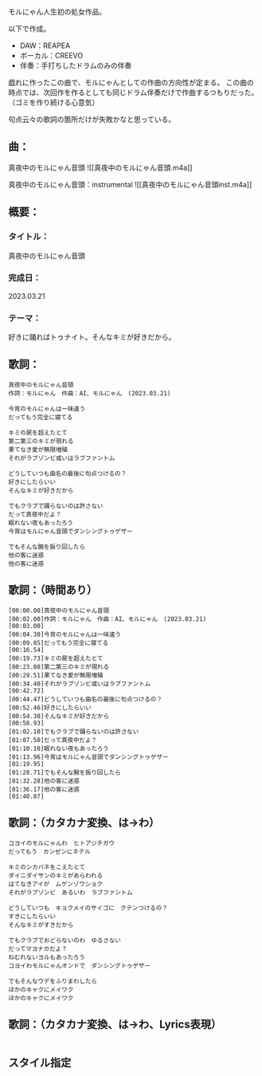 モルにゃん人生初の処女作品。

以下で作成。
- DAW：REAPEA
- ボーカル：CREEVO
- 伴奏：手打ちしたドラムのみの伴奏

戯れに作ったこの曲で、モルにゃんとしての作曲の方向性が定まる。
この曲の時点では、次回作を作るとしても同じドラム伴奏だけで作曲するつもりだった。
（ゴミを作り続ける心意気）

句点云々の歌詞の箇所だけが失敗かなと思っている。

## 曲：

真夜中のモルにゃん音頭
![[真夜中のモルにゃん音頭.m4a]]

真夜中のモルにゃん音頭：instrumental
![[真夜中のモルにゃん音頭inst.m4a]]
## 概要：

### タイトル：
真夜中のモルにゃん音頭
### 完成日：
2023.03.21
### テーマ：
好きに踊ればトゥナイト。そんなキミが好きだから。

## 歌詞：
```
真夜中のモルにゃん音頭
作詞：モルにゃん　作曲：AI、モルにゃん　(2023.03.21)

今宵のモルにゃんは一味違う
だってもう完全に寝てる

キミの屍を超えたとて
第二第三のキミが現れる
果てなき愛が無限増殖
それがラブゾンビ或いはラブファントム

どうしていつも曲名の最後に句点つけるの？
好きにしたらいい
そんなキミが好きだから

でもクラブで踊らないのは許さない
だって真夜中だよ？
眠れない夜もあったろう
今宵はモルにゃん音頭でダンシングトゥゲザー

でもそんな腕を振り回したら
他の客に迷惑
他の客に迷惑
```

## 歌詞：（時間あり）
```
[00:00.00]真夜中のモルにゃん音頭  
[00:02.00]作詞：モルにゃん　作曲：AI、モルにゃん　(2023.03.21)  
[00:03.00]  
[00:04.30]今宵のモルにゃんは一味違う  
[00:09.85]だってもう完全に寝てる  
[00:16.54]  
[00:19.73]キミの屍を超えたとて  
[00:23.80]第二第三のキミが現れる  
[00:29.51]果てなき愛が無限増殖  
[00:34.40]それがラブゾンビ或いはラブファントム  
[00:42.72]  
[00:44.47]どうしていつも曲名の最後に句点つけるの？  
[00:52.46]好きにしたらいい  
[00:54.30]そんなキミが好きだから  
[00:58.93]  
[01:02.10]でもクラブで踊らないのは許さない  
[01:07.50]だって真夜中だよ？  
[01:10.10]眠れない夜もあったろう  
[01:13.96]今宵はモルにゃん音頭でダンシングトゥゲザー  
[01:19.95]  
[01:28.71]でもそんな腕を振り回したら  
[01:32.28]他の客に迷惑  
[01:36.17]他の客に迷惑  
[01:40.87]
```

## 歌詞：（カタカナ変換、は→わ）
```
コヨイのモルにゃんわ　ヒトアジチガウ
だってもう　カンゼンにネテル

キミのシカバネをこえたとて
ダイニダイサンのキミがあらわれる
はてなきアイが　ムゲンゾウショク
それがラブゾンビ　あるいわ　ラブファントム

どうしていつも　キョクメイのサイゴに　クテンつけるの？
すきにしたらいい
そんなキミがすきだから

でもクラブでおどらないのわ　ゆるさない
だってマヨナカだよ？
ねむれないヨルもあったろう
コヨイわモルにゃんオンドで　ダンシングトゥゲザー

でもそんなウデをふりまわしたら
ほかのキャクにメイワク
ほかのキャクにメイワク
```

## 歌詞：（カタカナ変換、は→わ、Lyrics表現）
```

```

## スタイル指定
```

```

